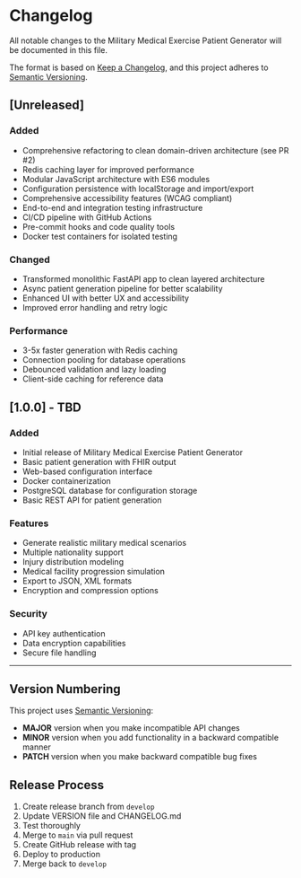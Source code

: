 # Changelog

All notable changes to the Military Medical Exercise Patient Generator will be documented in this file.

The format is based on [Keep a Changelog](https://keepachangelog.com/en/1.0.0/),
and this project adheres to [Semantic Versioning](https://semver.org/spec/v2.0.0.html).

## [Unreleased]

### Added
- Comprehensive refactoring to clean domain-driven architecture (see PR #2)
- Redis caching layer for improved performance
- Modular JavaScript architecture with ES6 modules
- Configuration persistence with localStorage and import/export
- Comprehensive accessibility features (WCAG compliant)
- End-to-end and integration testing infrastructure
- CI/CD pipeline with GitHub Actions
- Pre-commit hooks and code quality tools
- Docker test containers for isolated testing

### Changed
- Transformed monolithic FastAPI app to clean layered architecture
- Async patient generation pipeline for better scalability
- Enhanced UI with better UX and accessibility
- Improved error handling and retry logic

### Performance
- 3-5x faster generation with Redis caching
- Connection pooling for database operations
- Debounced validation and lazy loading
- Client-side caching for reference data

## [1.0.0] - TBD

### Added
- Initial release of Military Medical Exercise Patient Generator
- Basic patient generation with FHIR output
- Web-based configuration interface
- Docker containerization
- PostgreSQL database for configuration storage
- Basic REST API for patient generation

### Features
- Generate realistic military medical scenarios
- Multiple nationality support
- Injury distribution modeling
- Medical facility progression simulation
- Export to JSON, XML formats
- Encryption and compression options

### Security
- API key authentication
- Data encryption capabilities
- Secure file handling

---

## Version Numbering

This project uses [Semantic Versioning](https://semver.org/):

- **MAJOR** version when you make incompatible API changes
- **MINOR** version when you add functionality in a backward compatible manner  
- **PATCH** version when you make backward compatible bug fixes

## Release Process

1. Create release branch from `develop`
2. Update VERSION file and CHANGELOG.md
3. Test thoroughly
4. Merge to `main` via pull request
5. Create GitHub release with tag
6. Deploy to production
7. Merge back to `develop`